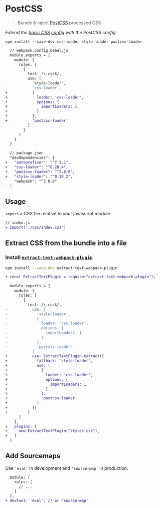 # PostCSS
> Bundle & inject [PostCSS](http://postcss.org/) processed CSS

*Extend the [basic CSS](https://github.com/mrmartineau/webpack-recipes/tree/master/css/css#readme) [config](https://github.com/mrmartineau/webpack-recipes/blob/master/css/css/webpack.config.babel.js) with the PostCSS config.*

```
npm install --save-dev css-loader style-loader postcss-loader
```

```diff
  // webpack.config.babel.js
  module.exports = {
    module: {
      rules: [
        {
          test: /\.css$/,
          use: [
            'style-loader',
-           'css-loader',
+           {
+             loader: 'css-loader',
+             options: {
+               importLoaders: 1
+             }
+           },
+           'postcss-loader'
          ]
        }
      ]
    }
  }

  // package.json
  "devDependencies": {
+   "autoprefixer": "^7.1.1",
+   "css-loader": "^0.28.4",
+   "postcss-loader": "^2.0.6",
+   "style-loader": "^0.18.2",
    "webpack": "^3.0.0"
- }
```

## Usage
`import` a CSS file relative to your javascript module

```diff
// index.js
+ import('./css/index.css')
```

## Extract CSS from the bundle into a file

### Install [`extract-text-webpack-plugin`](https://github.com/webpack-contrib/extract-text-webpack-plugin)
```sh
npm install --save-dev extract-text-webpack-plugin
```

```diff
+ const ExtractTextPlugin = require("extract-text-webpack-plugin");

  module.exports = {
    module: {
      rules: [
        {
          test: /\.css$/,
-           use: [
-             'style-loader',
-             {
-               loader: 'css-loader',
-               options: {
-                 importLoaders: 1
-               }
-             },
-             'postcss-loader'
-           ]
+           use: ExtractTextPlugin.extract({
+             fallback: 'style-loader',
+             use: [
+               {
+                 loader: 'css-loader',
+                 options: {
+                   importLoaders: 1
+                 }
+               },
+               'postcss-loader'
+             ]
+           })
+         }
      ]
    },
+   plugins: [
+     new ExtractTextPlugin("styles.css"),
+   ]
  }
```

## Add Sourcemaps
Use `'eval'` in development and `'source-map'` in production.

```diff
  module: {
    rules: [
      // ...
    ]
  ],
+ devtool: 'eval', // or 'source-map'
```

